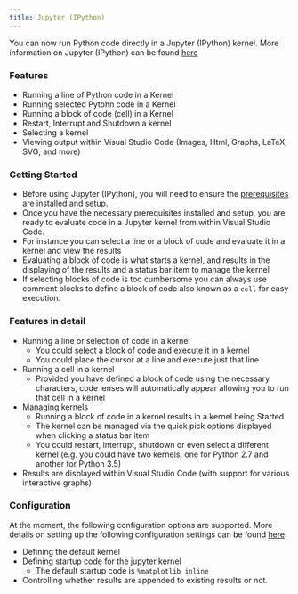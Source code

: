 ```yaml
---
title: Jupyter (IPython)
---
```


You can now run Python code directly in a Jupyter (IPython) kernel.
More information on Jupyter (IPython) can be found [here](https://jupyter.readthedocs.io/en/latest/ipython/content-ipython.html) 

### Features
- Running a line of Python code in a Kernel
- Running selected Pytohn code in a Kernel
- Running a block of code (cell) in a Kernel
- Restart, Interrupt and Shutdown a kernel
- Selecting a kernel
- Viewing output within Visual Studio Code (Images, Html, Graphs, LaTeX, SVG, and more)

### Getting Started
- Before using Jupyter (IPython), you will need to ensure the [prerequisites](/docs/jupyter_prerequisites/) are installed and setup.
- Once you have the necessary prerequisites installed and setup, you are ready to evaluate code in a Jupyter kernel from within Visual Studio Code. 
- For instance you can select a line or a block of code and evaluate it in a kernel and view the results
- Evaluating a block of code is what starts a kernel, and results in the displaying of the results and a status bar item to manage the kernel
- If selecting blocks of code is too cumbersome you can always use comment blocks to define a block of code also known as a ```cell``` for easy execution.

### Features in detail
- Running a line or selection of code in a kernel
    + You could select a block of code and execute it in a kernel
    + You could place the cursor at a line and execute just that line
- Running a cell in a kernel
    + Provided you have defined a block of code using the necessary characters, code lenses will automatically appear allowing you to run that cell in a kernel
- Managing kernels
    + Running a block of code in a kernel results in a kernel being Started
    + The kernel can be managed via the quick pick options displayed when clicking a status bar item
    + You could restart, interrupt, shutdown or even select a different kernel (e.g. you could have two kernels, one for Python 2.7 and another for Python 3.5)
- Results are displayed within Visual Studio Code (with support for various interactive graphs)

### Configuration
At the moment, the following configuration options are supported.
More details on setting up the following configuration settings can be found [here](/docs/jupyter_configuration/).
- Defining the default kernel 
- Defining startup code for the jupyter kernel
    + The default startup code is ```%matplotlib inline```
- Controlling whether results are appended to existing results or not.


